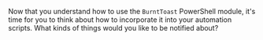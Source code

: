 Now that you understand how to use the `BurntToast` PowerShell module, it's time for you to think about how to incorporate it into your automation scripts.
What kinds of things would you like to be notified about?
